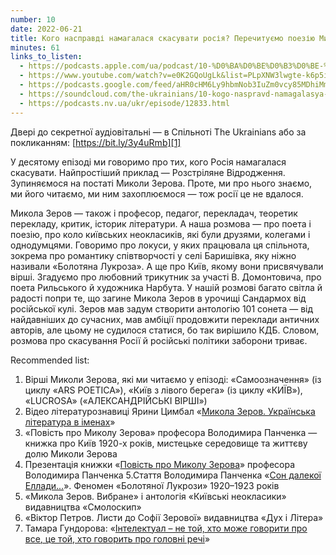 ```yaml
---
number: 10
date: 2022-06-21
title: Кого насправді намагалася скасувати росія? Перечитуємо поезію Миколи Зерова
minutes: 61
links_to_listen:
  - https://podcasts.apple.com/ua/podcast/10-%D0%BA%D0%BE%D0%B3%D0%BE-%D0%BD%D0%B0%D1%81%D0%BF%D1%80%D0%B0%D0%B2%D0%B4%D1%96-%D0%BD%D0%B0%D0%BC%D0%B0%D0%B3%D0%B0%D0%BB%D0%B0%D1%81%D1%8F-%D1%81%D0%BA%D0%B0%D1%81%D1%83%D0%B2%D0%B0%D1%82%D0%B8-%D1%80%D0%BE%D1%81%D1%96%D1%8F-%D0%BF%D0%B5%D1%80%D0%B5%D1%87%D0%B8%D1%82%D1%83%D1%94%D0%BC%D0%BE/id1618999118?i=1000567208734&l=uk
  - https://www.youtube.com/watch?v=e0K2GQoUgLk&list=PLpXNW3lwgte-k6p5iw3pJuvLk9UPDD1yV&index=11
  - https://podcasts.google.com/feed/aHR0cHM6Ly9hbmNob3IuZm0vcy85MDhiMmNlNC9wb2RjYXN0L3Jzcw/episode/NTM4OTEyZWYtMmQ2YS00NmI1LTlhNzUtNGM4OTI5ZjRkOTVh
  - https://soundcloud.com/the-ukrainians/10-kogo-naspravd-namagalasya-skasuvati-rosya-perechitumo-poezyu-mikoli-zerova?in=the-ukrainians/sets/narazi-bez-nazvi
  - https://podcasts.nv.ua/ukr/episode/12833.html
---
```


Двері до секретної аудіовітальні — в Cпільноті The Ukrainians або за
покликанням: [https://bit.ly/3y4uRmb][1]

У десятому епізоді ми говоримо про тих, кого Росія намагалася скасувати.
Найпростіший приклад — Розстріляне Відродження. Зупиняємося на постаті Миколи
Зерова. Проте, ми про нього знаємо, ми його читаємо, ми ним захоплюємося — тож
росії це не вдалося.

Микола Зеров — також і професор, педагог, перекладач, теоретик перекладу,
критик, історик літератури. А наша розмова — про поета і поезію, про коло
київських неокласиків, які були друзями, колегами і однодумцями. Говоримо про
локуси, у яких працювала ця спільнота, зокрема про романтику співтворчості у
селі Баришівка, яку ніжно називали «Болотяна Лукроза». А ще про Київ, якому
вони присвячували вірші. Згадуємо про любовний трикутник за участі В.
Домонтовича, про поета Рильського й художника Нарбута. У нашій розмові багато
світла й радості попри те, що загине Микола Зеров в урочищі Сандармох від
російської кулі. Зеров мав задум створити антологію 101 сонета — від
найдавніших до сучасних, мав амбіції продовжити переклади античних авторів, але
цьому не судилося статися, бо так вирішило КДБ. Словом, розмова про скасування
Росії й російські політики заборони триває.

Recommended list:

1. Вірші Миколи Зерова, які ми читаємо у епізоді: «Самоозначення» (із циклу «ARS
POETICA»), «Київ з лівого берега» (із циклу «КИЇВ»), «LUCROSA»
(«АЛЕКСАНДРІЙСЬКІ ВІРШІ»)
2. Відео літературознавиці Ярини Цимбал «[Микола Зеров. Українська література
в іменах][2]»
3. «Повість про Миколу Зерова» професора Володимира Панченка — книжка про Київ
1920-х років, мистецьке середовище та життєву долю Миколи Зерова
4. Презентація книжки «[Повість про Миколу Зерова][3]» професора Володимира
Панченка
5.Стаття Володимира Панченка «[Сон далекої Еллади...][4]». Феномен «Болотяної
Лукрози» 1920–1923 років
6. «Микола Зеров. Вибране» і антологія «Київські неокласики» видавництва
«Смолоскип»
7. «Віктор Петров. Листи до Софії Зерової» видавництва «Дух і Літера»
8. Тамара Гундорова: «[Інтелектуал – не той, хто може говорити про все, це
той, хто говорить про головні речі][5]»

[1]: https://bit.ly/3y4uRmb
[2]: https://www.youtube.com/watch?v=JHx1p92TKrE
[3]: https://www.youtube.com/watch?v=tfpc5r9rtSk&t=7716s
[4]: https://tyzhden.ua/History/113211
[5]: https://uamoderna.com/jittepis-istory/tamara-hundorova
